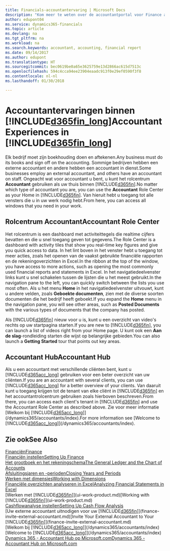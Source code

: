 ```yaml
---
title: Financials-accountantervaring | Microsoft Docs
description: "Kom meer te weten over de accountantportal voor Finance and Operations, Business edition en het rolcentrum Accountant dat interne en externe accountants in het cliëntbedrijf ondersteunt."
author: edupont04
ms.service: dynamics365-financials
ms.topic: article
ms.devlang: na
ms.tgt_pltfrm: na
ms.workload: na
ms.search.keywords: accountant, accounting, financial report
ms.date: 09/14/2017
ms.author: edupont
ms.translationtype: HT
ms.sourcegitcommit: bec0619be0a65e3625759e13d2866ac615d7513c
ms.openlocfilehash: 594c4cca94ee23904eaadc913f0e29ef0590f3f8
ms.contentlocale: nl-nl
ms.lasthandoff: 01/30/2018

---
```

# <a name="accountant-experiences-in-included365finlongincludesd365finlongmdmd"></a><span data-ttu-id="effbd-103">Accountantervaringen binnen [!INCLUDE[d365fin_long](includes/d365fin_long_md.md)]</span><span class="sxs-lookup"><span data-stu-id="effbd-103">Accountant Experiences in [!INCLUDE[d365fin_long](includes/d365fin_long_md.md)]</span></span>
<span data-ttu-id="effbd-104">Elk bedrijf moet zijn boekhouding doen en aftekenen.</span><span class="sxs-lookup"><span data-stu-id="effbd-104">Any business must do its books and sign off on the accounting.</span></span> <span data-ttu-id="effbd-105">Sommige bedrijven hebben een externe accountant en andere hebben een accountant in dienst.</span><span class="sxs-lookup"><span data-stu-id="effbd-105">Some businesses employ an external accountant, and others have an accountant on staff.</span></span> <span data-ttu-id="effbd-106">Ongeacht wat voor accountant u bent, u kunt het rolcentrum **Accountant** gebruiken als uw thuis binnen [!INCLUDE[d365fin](includes/d365fin_md.md)].</span><span class="sxs-lookup"><span data-stu-id="effbd-106">No matter which type of accountant you are, you can use the **Accountant** Role Center as your Home in [!INCLUDE[d365fin](includes/d365fin_md.md)].</span></span> <span data-ttu-id="effbd-107">Van hieruit hebt u toegang tot alle vensters die u in uw werk nodig hebt.</span><span class="sxs-lookup"><span data-stu-id="effbd-107">From here, you can access all windows that you need in your work.</span></span>  

## <a name="accountant-role-center"></a><span data-ttu-id="effbd-108">Rolcentrum Accountant</span><span class="sxs-lookup"><span data-stu-id="effbd-108">Accountant Role Center</span></span>
<span data-ttu-id="effbd-109">Het rolcentrum is een dashboard met activiteittegels die realtime cijfers bevatten en die u snel toegang geven tot gegevens.</span><span class="sxs-lookup"><span data-stu-id="effbd-109">The Role Center is a dashboard with activity tiles that show you real-time key figures and give you quick access to data.</span></span> <span data-ttu-id="effbd-110">In het lint boven in het venster hebt u toegang tot meer acties, zoals het openen van de vaakst gebruikte financiële rapporten en de rekeningoverzichten in Excel.</span><span class="sxs-lookup"><span data-stu-id="effbd-110">In the ribbon at the top of the window, you have access to more actions, such as opening the most commonly used financial reports and statements in Excel.</span></span> <span data-ttu-id="effbd-111">In het navigatiedeelvenster links kunt u snel schakelen tussen de lijsten die u het meest gebruikt.</span><span class="sxs-lookup"><span data-stu-id="effbd-111">In the navigation pane to the left, you can quickly switch between the lists you use most often.</span></span> <span data-ttu-id="effbd-112">Als u het menu **Home** in het navigatiedeelvenster uitvouwt, kunt u andere velden, zoals **Geboekte documenten**, zien met de diverse soorten documenten die het bedrijf heeft geboekt.</span><span class="sxs-lookup"><span data-stu-id="effbd-112">If you expand the **Home** menu in the navigation pane, you will see other areas, such as **Posted Documents** with the various types of documents that the company has posted.</span></span>  

<span data-ttu-id="effbd-113">Als [!INCLUDE[d365fin](includes/d365fin_md.md)] nieuw voor u is, kunt u een overzicht van video's rechts op uw startpagina starten.</span><span class="sxs-lookup"><span data-stu-id="effbd-113">If you are new to [!INCLUDE[d365fin](includes/d365fin_md.md)], you can launch a list of videos right from your Home page.</span></span> <span data-ttu-id="effbd-114">U kunt ook een **Aan de slag**-rondleiding starten die wijst op belangrijke gebieden.</span><span class="sxs-lookup"><span data-stu-id="effbd-114">You can also launch a **Getting Started** tour that points out key areas.</span></span>  

## <a name="accountant-hub"></a><span data-ttu-id="effbd-115">Accountant Hub</span><span class="sxs-lookup"><span data-stu-id="effbd-115">Accountant Hub</span></span>
<span data-ttu-id="effbd-116">Als u een accountant met verschillende cliënten bent, kunt u [!INCLUDE[d365acc_long](includes/d365acc_long_md.md)] gebruiken voor een beter overzicht van uw cliënten.</span><span class="sxs-lookup"><span data-stu-id="effbd-116">If you are an accountant with several clients, you can use [!INCLUDE[d365acc_long](includes/d365acc_long_md.md)] for a better overview of your clients.</span></span> <span data-ttu-id="effbd-117">Van daaruit kunt u toegang krijgen tot de tenant van elke cliënt in [!INCLUDE[d365fin](includes/d365fin_md.md)] en het accountantrolcentrum gebruiken zoals hierboven beschreven.</span><span class="sxs-lookup"><span data-stu-id="effbd-117">From there, you can access each client's tenant in [!INCLUDE[d365fin](includes/d365fin_md.md)] and use the Accountant Role Center as described above.</span></span> <span data-ttu-id="effbd-118">Zie voor meer informatie [Welkom bij [!INCLUDE[d365acc_long](includes/d365acc_long_md.md)]](/dynamics365/accountants/index).</span><span class="sxs-lookup"><span data-stu-id="effbd-118">For more information see [Welcome to [!INCLUDE[d365acc_long](includes/d365acc_long_md.md)]](/dynamics365/accountants/index).</span></span>  

## <a name="see-also"></a><span data-ttu-id="effbd-119">Zie ook</span><span class="sxs-lookup"><span data-stu-id="effbd-119">See Also</span></span>
[<span data-ttu-id="effbd-120">Financiën</span><span class="sxs-lookup"><span data-stu-id="effbd-120">Finance</span></span>](finance.md)  
[<span data-ttu-id="effbd-121">Financiën instellen</span><span class="sxs-lookup"><span data-stu-id="effbd-121">Setting Up Finance</span></span>](finance-setup-finance.md)  
[<span data-ttu-id="effbd-122">Het grootboek en het rekeningschema</span><span class="sxs-lookup"><span data-stu-id="effbd-122">The General Ledger and the Chart of Accounts</span></span>](finance-general-ledger.md)  
[<span data-ttu-id="effbd-123">Afsluitingsjaren en -perioden</span><span class="sxs-lookup"><span data-stu-id="effbd-123">Closing Years and Periods</span></span>](year-close-years-periods.md)  
[<span data-ttu-id="effbd-124">Werken met dimensies</span><span class="sxs-lookup"><span data-stu-id="effbd-124">Working with Dimensions</span></span>](finance-dimensions.md)  
[<span data-ttu-id="effbd-125">Financiële overzichten analyseren in Excel</span><span class="sxs-lookup"><span data-stu-id="effbd-125">Analyzing Financial Statements in Excel</span></span>](finance-analyze-excel.md)  
<span data-ttu-id="effbd-126">[Werken met [!INCLUDE[d365fin](includes/d365fin_md.md)]](ui-work-product.md)</span><span class="sxs-lookup"><span data-stu-id="effbd-126">[Working with [!INCLUDE[d365fin](includes/d365fin_md.md)]](ui-work-product.md)</span></span>  
[<span data-ttu-id="effbd-127">Cashflowanalyse instellen</span><span class="sxs-lookup"><span data-stu-id="effbd-127">Setting Up Cash Flow Analysis</span></span>](finance-setup-cash-flow-analyses.md)  
<span data-ttu-id="effbd-128">[Uw externe accountant uitnodigen voor uw [!INCLUDE[d365fin](includes/d365fin_md.md)]](finance-invite-external-accountant.md)</span><span class="sxs-lookup"><span data-stu-id="effbd-128">[Invite Your External Accountant to Your [!INCLUDE[d365fin](includes/d365fin_md.md)]](finance-invite-external-accountant.md)</span></span>  
<span data-ttu-id="effbd-129">[Welkom bij [!INCLUDE[d365acc_long](includes/d365acc_long_md.md)]](/dynamics365/accountants/index)</span><span class="sxs-lookup"><span data-stu-id="effbd-129">[Welcome to [!INCLUDE[d365acc_long](includes/d365acc_long_md.md)]](/dynamics365/accountants/index)</span></span>  
[<span data-ttu-id="effbd-130">Dynamics 365 - Accountant Hub op Microsoft.com</span><span class="sxs-lookup"><span data-stu-id="effbd-130">Dynamics 365 - Accountant Hub on Microsoft.com</span></span>](https://www.microsoft.com/en-us/dynamics365/financial-insights-for-accountants)  

